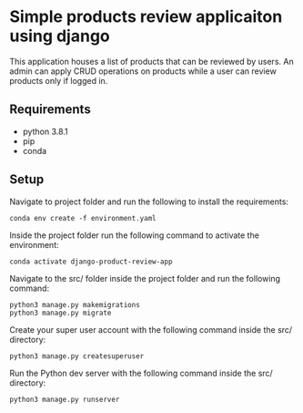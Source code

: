 # Simple products review applicaiton using django

This application houses a list of products that can be reviewed by users. An admin can apply CRUD operations on products while a user can review products only if logged in.

## Requirements

- python 3.8.1
- pip
- conda

## Setup

Navigate to project folder and run the following to install the requirements:

    conda env create -f environment.yaml

Inside the project folder run the following command to activate the environment:

    conda activate django-product-review-app

Navigate to the src/ folder inside the project folder and run the following command:

    python3 manage.py makemigrations
    python3 manage.py migrate

Create your super user account with the following command inside the src/ directory:

    python3 manage.py createsuperuser

Run the Python dev server with the following command inside the src/ directory:

    python3 manage.py runserver